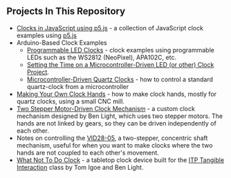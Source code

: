 
## Projects In This Repository

* [Clocks in JavaScript using p5.js](P5JS_examples) - a collection of JavaScript clock examples using [p5.js](https://p5js.org)
* Arduino-Based Clock Examples
   * [Programmable LED Clocks](Programmable_LED_examples) - clock examples using programmable LEDs such as the WS2812 (NeoPixel), APA102C, etc.
   * [Setting the Time on a Microcontroller-Driven LED (or other) Clock Project](Microcontroller_Time_Setting_Methods). 
   * [Microcontroller-Driven Quartz Clocks](Analog_Clock_Control) - how to control a standard quartz-clock from a microcontroller
* [Making Your Own Clock Hands](Making_Custom_Clock_Hands) - how to make clock hands, mostly for quartz clocks, using a small CNC mill.
* [Two Stepper Motor-Driven Clock Mechanism](two_stepper_clock_mechanism) - a custom clock mechanism designed by Ben Light, which uses two stepper motors. The hands are not linked by gears, so they can be driven independently of each other.
* Notes on controlling the [VID28-05](VID28-05_mechanism), a two-stepper, concentric shaft mechanism, useful for when you want to make clocks where the two hands are not coupled to each other's movement. 
* [What Not To Do Clock](WhatNotToDoClock) - a tabletop clock device built for the [ITP Tangible Interaction](https://itp.nyu.edu/classes/tangible-interaction) class by Tom Igoe and Ben Light.
